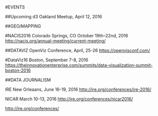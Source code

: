 #EVENTS

##Upcoming
d3 Oakland Meetup, April 12, 2016

##GEO/MAPPING

#NACIS2016
Colorado Springs, CO
October 19th–22nd, 2016
http://nacis.org/annual-meeting/current-meeting/

##DATAVIZ
OpenViz Conference, April, 25-26
https://openvisconf.com/

#DataViz16
Boston, September 7-8, 2016
https://theinnovationenterprise.com/summits/data-visualization-summit-boston-2016



##DATA JOURNALISM 

IRE
New Orleaans, June 16-19, 2016
http://ire.org/conferences/ire-2016/

NICAR
March 10-13, 2016
http://ire.org/conferences/nicar2016/

http://ire.org/conferences/